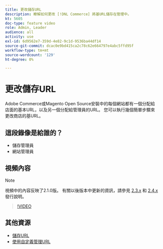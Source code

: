 ```yaml
---
title: 更改儲存URL
description: 瞭解如何更改 [!DNL Commerce] 將基URL儲存在管理中。
kt: 5605
doc-type: feature video
role: Admin, Leader
audience: all
activity: use
exl-id: 6d9562e7-359d-4e82-9c1d-9536ba44df14
source-git-commit: dcac0e9bd415ca2c78c62e664797e4abc5ffd95f
workflow-type: tm+mt
source-wordcount: '129'
ht-degree: 0%

---
```


# 更改儲存URL

Adobe Commerce或Magento Open Source安裝中的每個網站都有一個分配給店面的基本URL，以及另一個分配給管理員的URL。 您可以執行幾個簡單步驟來更改商店的基URL。

## 這段錄像是給誰的？

- 儲存管理員
- 網站管理員

## 視頻內容

>[!NOTE]
>
>視頻中的內容反映了2.1.0版。 有關以後版本中更新的資訊，請參見 [2.3.x](https://devdocs.magento.com/guides/v2.3/release-notes/bk-release-notes.html) 和 [2.4.x](https://devdocs.magento.com/guides/v2.4/release-notes/bk-release-notes.html) 發行說明。

>[!VIDEO](https://video.tv.adobe.com/v/35488?quality=12&learn=on)

## 其他資源

- [儲存URL](https://docs.magento.com/user-guide/stores/store-urls.html)
- [使用自定義管理URL](https://docs.magento.com/user-guide/stores/store-urls-custom-admin.html)

